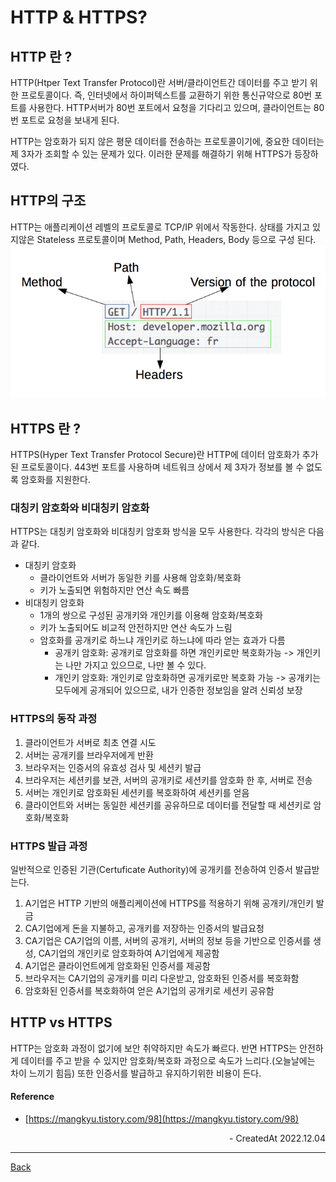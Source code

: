 # HTTP & HTTPS?

## HTTP 란 ?

HTTP(Htper Text Transfer Protocol)란 서버/클라이언트간 데이터를 주고 받기 위한 프로토콜이다. 즉, 인터넷에서 하이퍼텍스트를 교환하기 위한 통신규약으로 80번 포트를 사용한다. HTTP서버가 80번 포트에서 요청을 기다리고 있으며, 클라이언트는 80번 포트로 요청을 보내게 된다.

HTTP는 암호화가 되지 않은 평문 데이터를 전송하는 프로토콜이기에, 중요한 데이터는 제 3자가 조회할 수 있는 문제가 있다. 이러한 문제를 해결하기 위해 HTTPS가 등장하였다.

## HTTP의 구조

HTTP는 애플리케이션 레벨의 프로토콜로 TCP/IP 위에서 작동한다. 상태를 가지고 있지않은 Stateless 프로토콜이며 Method, Path, Headers, Body 등으로 구성 된다.
![http](./../images/http.png)

## HTTPS 란 ?

HTTPS(Hyper Text Transfer Protocol Secure)란 HTTP에 데이터 암호화가 추가된 프로토콜이다. 443번 포트를 사용하며 네트워크 상에서 제 3자가 정보를 볼 수 없도록 암호화를 지원한다.

### 대칭키 암호화와 비대칭키 암호화

HTTPS는 대칭키 암호화와 비대칭키 암호화 방식을 모두 사용한다. 각각의 방식은 다음과 같다.

- 대칭키 암호화
  - 클라이언트와 서버가 동일한 키를 사용해 암호화/복호화
  - 키가 노출되면 위험하지만 연산 속도 빠름
- 비대칭키 암호화
  - 1개의 쌍으로 구성된 공개키와 개인키를 이용해 암호화/복호화
  - 키가 노출되어도 비교적 안전하지만 연산 속도가 느림
  - 암호화를 공개키로 하느냐 개인키로 하느냐에 따라 얻는 효과가 다름
    - 공개키 암호화: 공개키로 암호화를 하면 개인키로만 복호화가능 -> 개인키는 나만 가지고 있으므로, 나만 볼 수 있다.
    - 개인키 암호화: 개인키로 암호화하면 공개키로만 복호화 가능 -> 공개키는 모두에게 공개되어 있으므로, 내가 인증한 정보임을 알려 신뢰성 보장

### HTTPS의 동작 과정

1. 클라이언트가 서버로 최초 연결 시도
2. 서버는 공개키를 브라우저에게 반환
3. 브라우저는 인증서의 유효성 검사 및 세션키 발급
4. 브라우저는 세션키를 보관, 서버의 공개키로 세션키를 암호화 한 후, 서버로 전송
5. 서버는 개인키로 암호화된 세션키를 복호화하여 세션키를 얻음
6. 클라이언트와 서버는 동일한 세션키를 공유하므로 데이터를 전달할 때 세션키로 암호화/복호화

### HTTPS 발급 과정

일반적으로 인증된 기관(Certuficate Authority)에 공개키를 전송하여 인증서 발급받는다.

1. A기업은 HTTP 기반의 애플리케이션에 HTTPS를 적용하기 위해 공개키/개인키 발금
2. CA기업에게 돈을 지불하고, 공개키를 저장하는 인증서의 발급요청
3. CA기업은 CA기업의 이름, 서버의 공개키, 서버의 정보 등을 기반으로 인증서를 생성, CA기업의 개인키로 암호화하여 A기업에게 제공함
4. A기업은 클라이언트에게 암호화된 인증서를 제공함
5. 브라우저는 CA기업의 공개키를 미리 다운받고, 암호화된 인증서를 복호화함
6. 암호화된 인증서를 복호화하여 얻은 A기업의 공개키로 세션키 공유함

## HTTP vs HTTPS

HTTP는 암호화 과정이 없기에 보안 취약하지만 속도가 빠르다. 반면 HTTPS는 안전하게 데이터를 주고 받을 수 있지만 암호화/복호화 과정으로 속도가 느리다.(오늘날에는 차이 느끼기 힘듬) 또한 인증서를 발급하고 유지하기위한 비용이 든다.

#### Reference

- [https://mangkyu.tistory.com/98](https://mangkyu.tistory.com/98)

<div align="right">- CreatedAt 2022.12.04</div>

---

[Back](./README.md)

